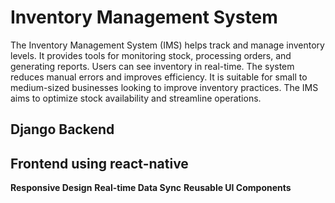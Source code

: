 # Inventory Management System

The Inventory Management System (IMS) helps track and manage inventory levels. It provides tools for monitoring stock, processing orders, and generating reports. Users can see inventory in real-time. The system reduces manual errors and improves efficiency. It is suitable for small to medium-sized businesses looking to improve inventory practices. The IMS aims to optimize stock availability and streamline operations.

## Django Backend

## Frontend using react-native

**Responsive Design**
**Real-time Data Sync**
**Reusable UI Components**
